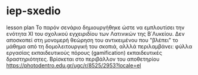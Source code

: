 # iep-sxedio
lesson plan
Το παρόν σενάριο δημιουργήθηκε ώστε να εμπλουτίσει την ενότητα ΧΙ του σχολικού εγχειριδίου των Λατινικών της Β΄Λυκείου.
Δεν αποσκοπεί στη μονομερή θεώρηση του αντικειμένου που "βλέπει" το μάθημα από τη δομολειτουργική του σκοπιά, αλλλά περιλαμβάνει:
φύλλα εργασίας
εκπαιδευτικούς πόρους (gamification)
εκπαιδευτικές δραστηριότητες.
Βρίσκεται στο περιβάλλον του αποθετηρίου https://photodentro.edu.gr/ugc/r/8525/2953?locale=el
